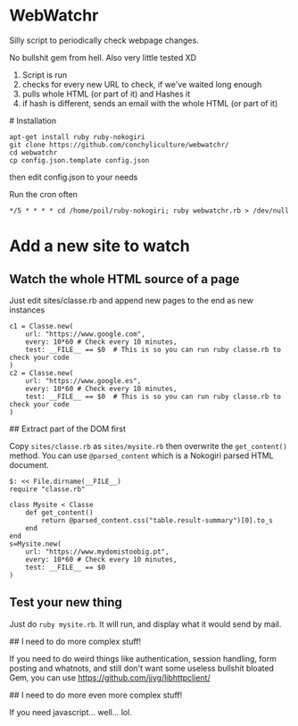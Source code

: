 # WebWatchr

Silly script to periodically check webpage changes.

No bullshit gem from hell. Also very little tested XD

1. Script is run
2. checks for every new URL to check, if we've waited long enough
3. pulls whole HTML (or part of it) and Hashes it
4. if hash is different, sends an email with the whole HTML (or part of it) 

# Installation

    apt-get install ruby ruby-nokogiri
    git clone https://github.com/conchyliculture/webwatchr/
    cd webwatchr
    cp config.json.template config.json

then edit config.json to your needs

Run the cron often

    */5 * * * * cd /home/poil/ruby-nokogiri; ruby webwatchr.rb > /dev/null

# Add a new site to watch

## Watch the whole HTML source of a page

Just edit sites/classe.rb and append new pages to the end as new instances

    c1 = Classe.new(
        url: "https://www.google.com", 
        every: 10*60 # Check every 10 minutes,
        test: __FILE__ == $0  # This is so you can run ruby classe.rb to check your code
    )
    c2 = Classe.new(
        url: "https://www.google.es", 
        every: 10*60 # Check every 10 minutes,
        test: __FILE__ == $0  # This is so you can run ruby classe.rb to check your code
    )
    
## Extract part of the DOM first

Copy `sites/classe.rb` as `sites/mysite.rb` then overwrite the `get_content()` method.
You can use `@parsed_content` which is a Nokogiri parsed HTML document.

    $: << File.dirname(__FILE__)
    require "classe.rb"

    class Mysite < Classe
        def get_content()
            return @parsed_content.css("table.result-summary")[0].to_s
        end
    end
    s=Mysite.new(
        url: "https://www.mydomistoobig.pt", 
        every: 10*60 # Check every 10 minutes,
        test: __FILE__ == $0 
    )
    
## Test your new thing

Just do `ruby mysite.rb`. It will run, and display what it would send by mail.
    
## I need to do more complex stuff!

If you need to do weird things like authentication, session handling, form posting and whatnots, and still don't want some useless bullshit bloated Gem, you can use https://github.com/jjyg/libhttpclient/

## I need to do more even more complex stuff!

If you need javascript... well... lol.


